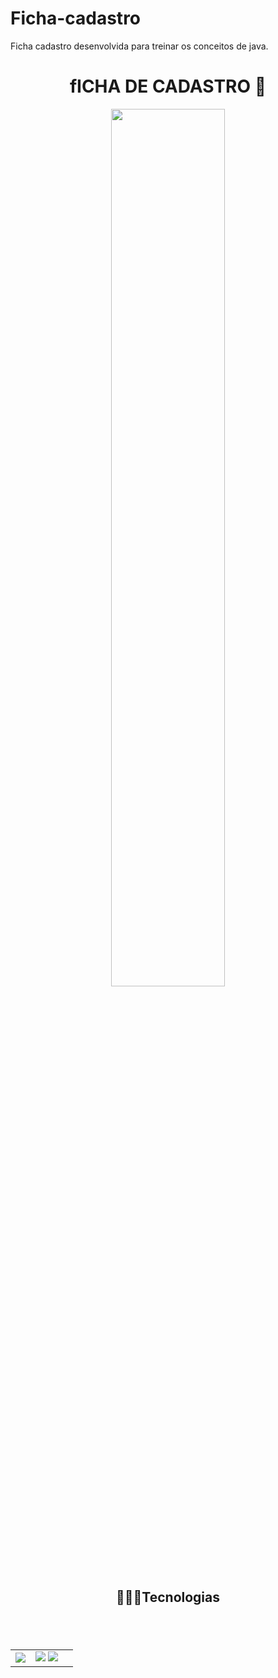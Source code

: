# Ficha-cadastro
Ficha cadastro desenvolvida  para treinar os conceitos de java.

<h1  align="center">fICHA DE CADASTRO 🙂</H1>

  <div align="center">
<img src="https://media.giphy.com/media/eAhFeqhdwhoduvAbon/giphy.gif" style="width: 60%;">
 

</div>


<h2  align="center"> 👩🏽‍💻Tecnologias  <h2>
<br>
<table align="center" style=" width: 60%" >
  
     
<td align="center">
    <img  src="https://img.shields.io/badge/HTML5-E34F26?style=for-the-badge&logo=html5&logoColor=white">
  <td align="center">
   <img  src="https://img.shields.io/badge/JavaScript-323330?style=for-the-badge&logo=javascript&logoColor=F7DF1E">
    <img  src="https://img.shields.io/badge/CSS3-1572B6?style=for-the-badge&logo=css3&logoColor=white">
   <td align="center">
  
 
</table>

<br>

